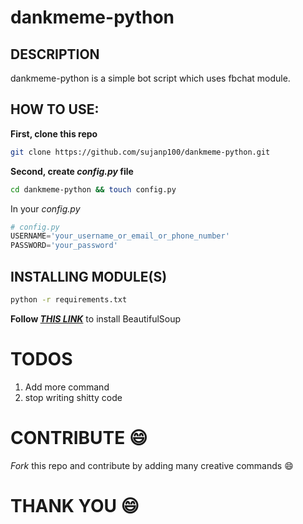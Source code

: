 # dankmeme-python
## DESCRIPTION
dankmeme-python is a simple bot script which uses fbchat module.
## HOW TO USE:
__First, clone this repo__
```bash
git clone https://github.com/sujanp100/dankmeme-python.git
```
__Second, create _config.py_ file__
```bash
cd dankmeme-python && touch config.py
```
In your _config.py_
```py
# config.py
USERNAME='your_username_or_email_or_phone_number'
PASSWORD='your_password'
```
## INSTALLING MODULE(S)
```bash
python -r requirements.txt
```
**Follow _[THIS LINK](https://www.crummy.com/software/BeautifulSoup/bs4/doc/#installing-beautiful-soup)_** to install BeautifulSoup
# TODOS
1. Add more command
2. stop writing shitty code

# CONTRIBUTE :smile:
_Fork_ this repo and contribute by adding many creative commands :smile:

# THANK YOU :smile:
